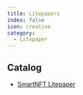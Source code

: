 ```yaml
---
title: Litepapers
index: false
icon: creative
category:
  - Litepaper
---
```


## Catalog

- [SmartNFT Litepaper](SmartNFT.md)
